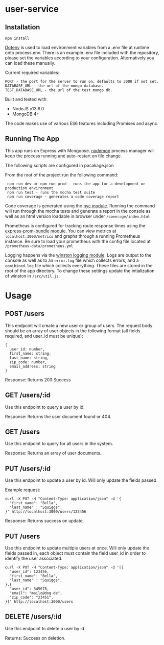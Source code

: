 # user-service

## Installation

 `npm install`
 
[Dotenv](https://www.npmjs.com/package/dotenv) is used to load environment variables from a .env file at runtime onto process.env. There is an example .env file included with the repository, please set the variables according to your configuration. Alternatively you can load these manually.
 
 Current required variables:
 ```
 PORT - the port for the server to run on, defaults to 3000 if not set.
 DATABASE_URL - the url of the mongo database. 
 TEST_DATABASE_URL - the url of the test mongo db. 
 ```
 
Built and tested with:
- NodeJS v13.6.0
- MongoDB 4+

The code makes use of various ES6 features including Promises and async.  

## Running The App

This app runs on Express with Mongoose. [nodemon](https://www.npmjs.com/package/nodemon) process manager will keep the process running and auto-restart on file change. 

The following scripts are configured in pacakage.json

From the root of the project run the following command:
```
 npm run dev or npm run prod - runs the app for a development or production environment
 npm run test - runs the mocha test suite
 npm run coverage - generates a code coverage report
```

Code coverage is generated using the [nyc module](https://github.com/istanbuljs/nyc). Running the command will run through the mocha tests and generate a report in the console as well as an html version loadable in browser under `/coverage/index.html`

Prometheus is configured for tracking route response times using the [express-prom-bundle module](https://github.com/jochen-schweizer/express-prom-bundle). You can view metrics at `localhost:3000/metrics` and graphs through a running Prometheus instance. Be sure to load your prometheus with the config file located at `/prometheus-data/prometheus.yml`

Logging happens via the [winston logging module](https://github.com/winstonjs/winston). Logs are output to the console as well as to an `error.log` file which collects errors, and a `comibined.log` file which collects everything. These files are stored in the root of the app directory. To change these settings update the intialization of winston in `/src/util.js`.

# Usage

## POST /users

This endpoint will create a new user or group of users. The request body should be an array of user objects in the following format (all fields required, and user_id must be unique): 

```
{
  user_id: number,
  first_name: string,
  last_name: string,
  zip_code: number,
  email_address: string
}

```

Response: Returns 200 Success 

## GET /users/:id

Use this endpoint to query a user by id. 

Response: Returns the user document found or 404.

## GET /users

Use this endpoint to query for all users in the system. 

Response: Returns an array of user documents.

## PUT /users/:id

Use this endpoint to update a user by id. Will only update the fields passed.

Example request:

```
curl -X PUT -H "Content-Type: application/json" -d '{
  "first_name": "Bella",
  "last_name" : "Squiggs",
}' http://localhost:3000/users/123456
```
Response: Returns success on update.

## PUT /users

Use this endpoint to update multiple users at once. Will only update the fields passed in, each object must contain the field user_id in order to identify the user associated.

```
curl -X PUT -H "Content-Type: application/json" -d '[{
  "user_id": 123456,
  "first_name": "Bella",
  "last_name" : "Squiggs",
},{
  "user_id": 345678,
  "email": "mailo@dog.de",
  "zip_code": "23451",
}]' http://localhost:3000/users
```

## DELETE /users/:id

Use this endpoint to delete a user by id. 

Returns: Success on deletion. 

